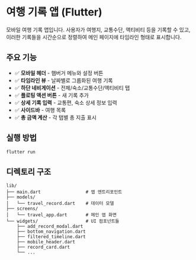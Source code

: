 # 여행 기록 앱 (Flutter)

모바일 여행 기록 앱입니다. 사용자가 여행지, 교통수단, 액티비티 등을 기록할 수 있고, 이러한 기록들을 시간순으로 정렬하여 메인 페이지에 타임라인 형태로 표시합니다.

## 주요 기능

- ✅ **모바일 헤더** - 햄버거 메뉴와 설정 버튼  
- ✅ **타임라인 뷰** - 날짜별로 그룹화된 여행 기록  
- ✅ **하단 네비게이션** - 전체/숙소/교통수단/액티비티 탭  
- ✅ **플로팅 액션 버튼** - 새 기록 추가  
- ✅ **상세 기록 입력** - 교통편, 숙소 상세 정보 입력
- ✅ **사이드바** - 여행 목록  
- ✅ **총 금액 계산** - 각 탭별 총 지출 표시  

## 실행 방법

```bash
flutter run
```

## 디렉토리 구조

```
lib/
├── main.dart                 # 앱 엔트리포인트
├── models/
│   └── travel_record.dart    # 데이터 모델
├── screens/
│   └── travel_app.dart       # 메인 앱 화면
└── widgets/                  # UI 컴포넌트들
    ├── add_record_modal.dart
    ├── bottom_navigation.dart
    ├── filtered_timeline.dart
    ├── mobile_header.dart
    ├── record_card.dart
    └── ...
```